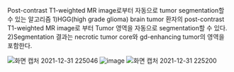 
Post-contrast T1-weighted MR image로부터 자동으로 tumor segmentation할 수 있는 알고리즘
1)HGG(high grade glioma) brain tumor 환자의 post-contrast T1-weighted MR image로 부터 Tumor 영역을 자동으로 segmentation할 수 있다.
2)Segmentation 결과는 necrotic tumor core와 gd-enhancing tumor의 영역을 포함한다.


![화면 캡처 2021-12-31 225046](https://user-images.githubusercontent.com/75022890/169087769-8e28aa62-56ce-4c0f-b0f3-fe4071a9bdc9.png)
![image](https://user-images.githubusercontent.com/75022890/169086867-565b3cb3-fdae-40e8-bcb0-4122df709d37.png)
![화면 캡처 2021-12-31 225200](https://user-images.githubusercontent.com/75022890/169087755-9cbf1955-6c3e-4089-9dfa-6083fd3988d7.png)
